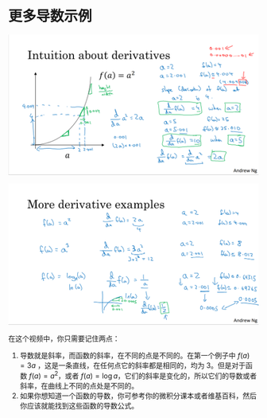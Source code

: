 # 更多导数示例

![](./image/2.6-1.png)

![](./image/2.6-2.png)

在这个视频中，你只需要记住两点：

1. 导数就是斜率，而函数的斜率，在不同的点是不同的。在第一个例子中 $f(a)=3a$ ，这是一条直线，在任何点它的斜率都是相同的，均为 $3$。但是对于函数 $f(a)=a^2$，或者 $f(a)=\log{a}$，它们的斜率是变化的，所以它们的导数或者斜率，在曲线上不同的点处是不同的。
2. 如果你想知道一个函数的导数，你可参考你的微积分课本或者维基百科，然后你应该就能找到这些函数的导数公式。
